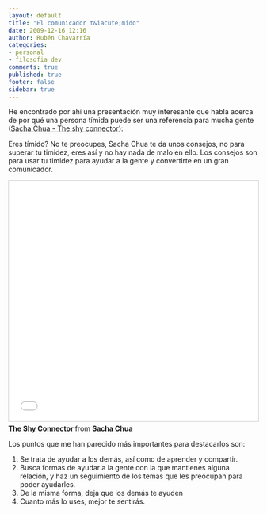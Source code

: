 ```yaml
---
layout: default
title: "El comunicador t&iacute;mido"
date: 2009-12-16 12:16
author: Rubén Chavarría
categories: 
- personal
- filosofia dev
comments: true
published: true
footer: false
sidebar: true
---
```


He encontrado por ahí una presentación muy interesante que habla acerca de por qué una persona tímida puede ser una referencia para mucha gente (<a href="http://www.slideshare.net/sachac/the-shy-connector">Sacha Chua - The shy connector</a>):

Eres tímido? No te preocupes, Sacha Chua te da unos consejos, no para superar tu timidez, eres así y no hay nada de malo en ello. Los consejos son para usar tu timidez para ayudar a la gente y convertirte en un gran comunicador.

<!-- more -->

<iframe src="//www.slideshare.net/slideshow/embed_code/key/gfRJfCiGH7Mwd3" width="595" height="485" frameborder="0" marginwidth="0" marginheight="0" scrolling="no" style="border:1px solid #CCC; border-width:1px; margin-bottom:5px; max-width: 100%;" allowfullscreen> </iframe> <div style="margin-bottom:5px"> <strong> <a href="//www.slideshare.net/sachac/the-shy-connector" title="The Shy Connector" target="_blank">The Shy Connector</a> </strong> from <strong><a href="//www.slideshare.net/sachac" target="_blank">Sacha Chua</a></strong> </div>

Los puntos que me han parecido más importantes para destacarlos son:
<ol>
	<li>Se trata de ayudar a los demás, así como de aprender y compartir.</li>
	<li>Busca formas de ayudar a la gente con la que mantienes alguna relación, y haz un seguimiento de los temas que les preocupan para poder ayudarles.</li>
	<li>De la misma forma, deja que los demás te ayuden</li>
	<li>Cuanto más lo uses, mejor te sentirás.</li>
</ol>
